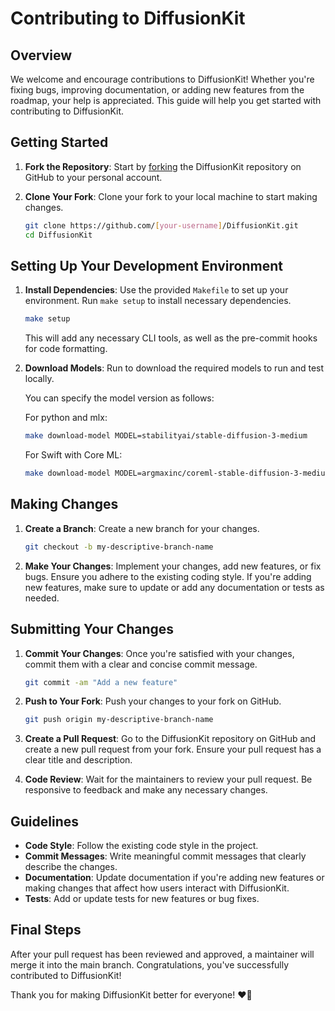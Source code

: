# Contributing to DiffusionKit

## Overview

We welcome and encourage contributions to DiffusionKit! Whether you're fixing bugs, improving documentation, or adding new features from the roadmap, your help is appreciated. This guide will help you get started with contributing to DiffusionKit.

## Getting Started

1. **Fork the Repository**: Start by [forking](https://github.com/argmaxinc/DiffusionKit/fork) the DiffusionKit repository on GitHub to your personal account.

2. **Clone Your Fork**: Clone your fork to your local machine to start making changes.

   ```bash
   git clone https://github.com/[your-username]/DiffusionKit.git
   cd DiffusionKit
   ```

## Setting Up Your Development Environment

1. **Install Dependencies**: Use the provided `Makefile` to set up your environment. Run `make setup` to install necessary dependencies.

   ```bash
   make setup
   ```

   This will add any necessary CLI tools, as well as the pre-commit hooks for code formatting.

2. **Download Models**: Run to download the required models to run and test locally.

   You can specify the model version as follows:

    For python and mlx:

    ```bash
    make download-model MODEL=stabilityai/stable-diffusion-3-medium
    ```

    For Swift with Core ML:

    ```bash
    make download-model MODEL=argmaxinc/coreml-stable-diffusion-3-medium
    ```

## Making Changes

1. **Create a Branch**: Create a new branch for your changes.

   ```bash
   git checkout -b my-descriptive-branch-name
   ```

2. **Make Your Changes**: Implement your changes, add new features, or fix bugs. Ensure you adhere to the existing coding style. If you're adding new features, make sure to update or add any documentation or tests as needed.

## Submitting Your Changes

1. **Commit Your Changes**: Once you're satisfied with your changes, commit them with a clear and concise commit message.

   ```bash
   git commit -am "Add a new feature"
   ```

2. **Push to Your Fork**: Push your changes to your fork on GitHub.

   ```bash
   git push origin my-descriptive-branch-name
   ```

3. **Create a Pull Request**: Go to the DiffusionKit repository on GitHub and create a new pull request from your fork. Ensure your pull request has a clear title and description.

4. **Code Review**: Wait for the maintainers to review your pull request. Be responsive to feedback and make any necessary changes.

## Guidelines

- **Code Style**: Follow the existing code style in the project.
- **Commit Messages**: Write meaningful commit messages that clearly describe the changes.
- **Documentation**: Update documentation if you're adding new features or making changes that affect how users interact with DiffusionKit.
- **Tests**: Add or update tests for new features or bug fixes.

## Final Steps

After your pull request has been reviewed and approved, a maintainer will merge it into the main branch. Congratulations, you've successfully contributed to DiffusionKit!

Thank you for making DiffusionKit better for everyone! ❤️‍🔥
